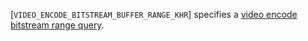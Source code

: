 [`VIDEO_ENCODE_BITSTREAM_BUFFER_RANGE_KHR`] specifies a
[video encode bitstream
range query](https://www.khronos.org/registry/vulkan/specs/1.3-extensions/html/vkspec.html#queries-video-encode-bitstream-buffer-range).